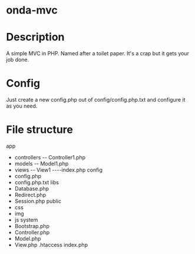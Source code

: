 onda-mvc
========

# Description

A simple MVC in PHP. Named after a toilet paper. It's a crap but it gets your job done.

# Config
Just create a new config.php out of config/config.php.txt and configure it as you need.

# File structure

app
 - controllers
  -- Controller1.php
 - models
  -- Model1.php
 - views
  -- View1
    ----index.php
config
 - config.php
 - config.php.txt
libs
 - Database.php
 - Redirect.php
 - Session.php
public
 - css
 - img
 - js
system
 - Bootstrap.php
 - Controller.php
 - Model.php
 - View.php
.htaccess
index.php
